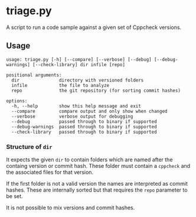# triage.py

A script to run a code sample against a given set of Cppcheck versions.

## Usage

```
usage: triage.py [-h] [--compare] [--verbose] [--debug] [--debug-warnings] [--check-library] dir infile [repo]

positional arguments:
  dir               directory with versioned folders
  infile            the file to analyze
  repo              the git repository (for sorting commit hashes)

options:
  -h, --help        show this help message and exit
  --compare         compare output and only show when changed
  --verbose         verbose output for debugging
  --debug           passed through to binary if supported
  --debug-warnings  passed through to binary if supported
  --check-library   passed through to binary if supported
```

### Structure of `dir`

It expects the given `dir` to contain folders which are named after the containg version or commit hash. These folder must contain a `cppcheck` and the associated files for that version.

If the first folder is not a valid version the names are interpreted as commit hashes. These are internally sorted but that requires the `repo` parameter to be set.

It is not possible to mix versions and commit hashes.